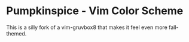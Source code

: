 # Pumpkinspice - Vim Color Scheme


This is a silly fork of a vim-gruvbox8 that makes it feel even more fall-themed.

